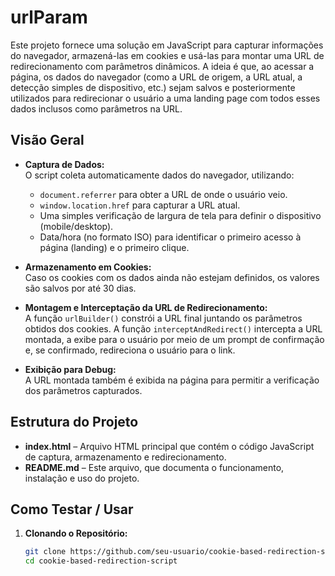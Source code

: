 # urlParam

Este projeto fornece uma solução em JavaScript para capturar informações do navegador, armazená-las em cookies e usá-las para montar uma URL de redirecionamento com parâmetros dinâmicos. A ideia é que, ao acessar a página, os dados do navegador (como a URL de origem, a URL atual, a detecção simples de dispositivo, etc.) sejam salvos e posteriormente utilizados para redirecionar o usuário a uma landing page com todos esses dados inclusos como parâmetros na URL.

## Visão Geral

- **Captura de Dados:**  
  O script coleta automaticamente dados do navegador, utilizando:
  - `document.referrer` para obter a URL de onde o usuário veio.
  - `window.location.href` para capturar a URL atual.
  - Uma simples verificação de largura de tela para definir o dispositivo (mobile/desktop).
  - Data/hora (no formato ISO) para identificar o primeiro acesso à página (landing) e o primeiro clique.
  
- **Armazenamento em Cookies:**  
  Caso os cookies com os dados ainda não estejam definidos, os valores são salvos por até 30 dias.

- **Montagem e Interceptação da URL de Redirecionamento:**  
  A função `urlBuilder()` constrói a URL final juntando os parâmetros obtidos dos cookies. A função `interceptAndRedirect()` intercepta a URL montada, a exibe para o usuário por meio de um prompt de confirmação e, se confirmado, redireciona o usuário para o link.

- **Exibição para Debug:**  
  A URL montada também é exibida na página para permitir a verificação dos parâmetros capturados.

## Estrutura do Projeto

- **index.html** – Arquivo HTML principal que contém o código JavaScript de captura, armazenamento e redirecionamento.
- **README.md** – Este arquivo, que documenta o funcionamento, instalação e uso do projeto.

## Como Testar / Usar

1. **Clonando o Repositório:**

   ```bash
   git clone https://github.com/seu-usuario/cookie-based-redirection-script.git
   cd cookie-based-redirection-script
